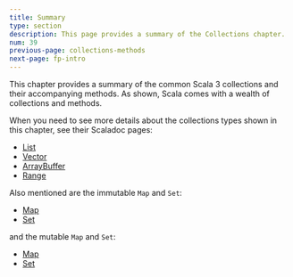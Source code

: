 ```yaml
---
title: Summary
type: section
description: This page provides a summary of the Collections chapter.
num: 39
previous-page: collections-methods
next-page: fp-intro
---
```


This chapter provides a summary of the common Scala 3 collections and their accompanying methods.
As shown, Scala comes with a wealth of collections and methods.

When you need to see more details about the collections types shown in this chapter, see their Scaladoc pages:

- [List](https://www.scala-lang.org/api/current/scala/collection/immutable/List.html)
- [Vector](https://www.scala-lang.org/api/current/scala/collection/immutable/Vector.html)
- [ArrayBuffer](https://www.scala-lang.org/api/current/scala/collection/mutable/ArrayBuffer.html)
- [Range](https://www.scala-lang.org/api/current/scala/collection/immutable/Range.html)

Also mentioned are the immutable `Map` and `Set`:

- [Map](https://www.scala-lang.org/api/current/scala/collection/immutable/Map.html)
- [Set](https://www.scala-lang.org/api/current/scala/collection/immutable/Set.html)

and the mutable `Map` and `Set`:

- [Map](https://www.scala-lang.org/api/current/scala/collection/mutable/Map.html)
- [Set](https://www.scala-lang.org/api/current/scala/collection/mutable/Set.html)


